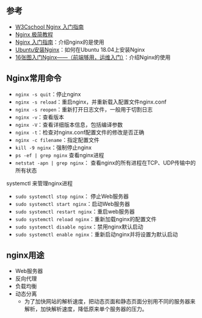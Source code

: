 <!--
 * @Author: JohnJeep
 * @Date: 2020-09-05 23:42:59
 * @LastEditTime: 2020-09-24 22:37:32
 * @LastEditors: Please set LastEditors
 * @Description: Nginx学习
 * 
-->
## 参考
- [W3Cschool Nginx 入门指南](https://www.w3cschool.cn/nginxsysc/)
- [Nginx 极简教程](https://github.com/dunwu/nginx-tutorial)
- [Nginx 入门指南](https://wiki.jikexueyuan.com/project/nginx/)：介绍nginx的是使用
- [Ubuntu安装Nginx](https://www.howtoing.com/how-to-install-nginx-on-ubuntu-18-04)：如何在Ubuntu 18.04上安装Nginx
- [16张图入门Nginx——（前端够用，运维入门）](https://segmentfault.com/a/1190000023648269?utm_source=sf-related)：介绍Nginx的使用



## Nginx常用命令
- `nginx -s quit`：停止nginx
- `nginx -s reload`：重启nginx，并重新载入配置文件nginx.conf
- `nginx -s reopen`：重新打开日志文件，一般用于切割日志
- `nginx -v`：查看版本
- `nginx -V`：查看详细版本信息，包括编译参数
- `nginx -t`：检查对nginx.conf配置文件的修改是否正确
- `nginx -c filename`：指定配置文件
- `kill -9 nginx`：强制停止nginx
- `ps -ef | grep nginx` 查看nginx进程
- `netstat -apn | grep nginx`： 查看nginx的所有进程在TCP、UDP传输中的所有状态

systemctl 来管理nginx进程
- `sudo systemctl stop nginx`： 停止Web服务器
- `sudo systemctl start nginx`：启动Web服务器
- `sudo systemctl restart nginx`：重启web服务器
- `sudo systemctl reload nginx`：重新加载nginx的配置文件
- `sudo systemctl disable nginx`：禁用nginx默认启动
- `sudo systemctl enable nginx`：重新启动nginx并将设置为默认启动



## nginx用途
- Web服务器
- 反向代理
- 负载均衡
- 动态分离
  - 为了加快网站的解析速度，把动态页面和静态页面分别用不同的服务器来解析，加快解析速度，降低原来单个服务器的压力。